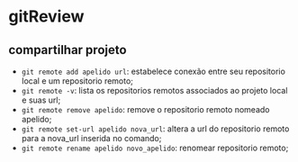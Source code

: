 # gitReview

## compartilhar projeto

- `git remote add apelido url`: estabelece conexão entre seu repositorio local e um repositorio remoto;
- `git remote -v`: lista os repositorios remotos associados ao projeto local e suas url;
- `git remote remove apelido`: remove o repositorio remoto nomeado apelido;
- `git remote set-url apelido nova_url`: altera a url do repositorio remoto para a nova_url inserida no comando;
- `git remote rename apelido novo_apelido`: renomear repositorio remoto;
